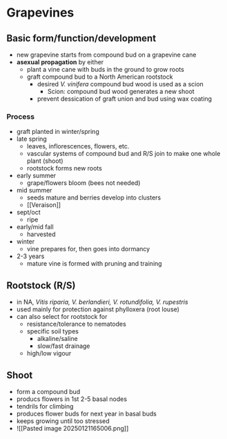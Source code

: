 # Grapevines
## Basic form/function/development
- new grapevine starts from compound bud on a grapevine cane
- **asexual propagation** by either
	- plant a vine cane with buds in the ground to grow roots
	- graft compound bud to a North American rootstock
		- desired *V. vinifera* compound bud wood is used as a scion
			- Scion: compound bud wood generates a new shoot
		- prevent dessication of graft union and bud using wax coating
### Process
- graft planted in winter/spring
- late spring
	- leaves, inflorescences, flowers, etc.
	- vascular systems of compound bud and R/S join to make one whole plant (shoot)
	- rootstock forms new roots
- early summer
	- grape/flowers bloom (bees not needed)
- mid summer
	- seeds mature and berries develop into clusters
	- [[Veraison]]
- sept/oct
	- ripe
- early/mid fall
	- harvested
- winter
	- vine prepares for, then goes into dormancy
- 2-3 years
	- mature vine is formed with pruning and training
## Rootstock (R/S)
- in NA, *Vitis riparia, V. berlandieri, V. rotundifolia, V. rupestris*
- used mainly for protection against phylloxera (root louse)
- can also select for rootstock for
	- resistance/tolerance to nematodes
	- specific soil types
		- alkaline/saline
		- slow/fast drainage
	- high/low vigour
## Shoot
- form a compound bud
- producs flowers in 1st 2-5 basal nodes
- tendrils for climbing
- produces flower buds for next year in basal buds
- keeps growing until too stressed
- ![[Pasted image 20250121165006.png]]
